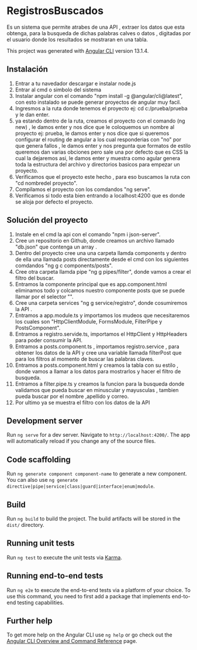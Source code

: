 # RegistrosBuscados
Es un sistema que permite atrabes de una API , extraer los datos que esta obtenga, para la busqueda de dichas palabras calves o datos , digitadas por el usuario donde los resultados se mostraran en una tabla. 

This project was generated with [Angular CLI](https://github.com/angular/angular-cli) version 13.1.4.

## Instalación 
1. Entrar a tu navedador descargar e instalar node.js
2. Entrar al cmd o simbolo del sistema
3. Instalar angular con el comando "npm install -g @angular/cli@latest", con esto instalado se puede generar proyectos de angular muy facil.
4. Ingresmos a la ruta donde tenemos el proyecto ej: cd c:/prueba/prueba y le dan enter.
5. ya estando dentro de la ruta, creamos el proyecto con el comando (ng new) , le damos enter y nos dice que le coloquemos un nombre al proyecto ej: prueba, le damos enter y nos dice que si queremos configurar el routing de angular a los cual responderias con "no" por que genera fallos , le damos enter y nos pregunta que formatos de estilo queremos dan varias obciones pero sale una  por defecto que es CSS la cual la dejaremos asi, le damos enter y muestra como agular genera toda la estructura del archivo y directorios basicos para empezar un proyecto.
6. Verificamos que el proyecto este hecho , para eso buscamos la ruta con "cd nombredel proyecto".
7. Compilamos el proyecto con los comdandos "ng serve".
8. Verificamos si todo esta bien entrando a localhost:4200 que es donde se aloja por defecto el proyecto.

## Solución del proyecto
1. Instale en el cmd la api con el comando "npm i json-server".
2. Cree un repositorio en Github, donde creamos un archivo llamado "db.json" que contenga un array .
3. Dentro del proyecto cree una una carpeta llamda components y dentro de ella una llamada posts directamente desde el cmd con los siguientes comdandos "ng g c components/posts".
4. Cree otra carpeta llamda pipe "ng g pipes/filter", donde vamos a crear el filtro del buscar.
5. Entramos la componente principal que es app.component.html eliminamos todo y colcamos nuestro componente posts que se puede llamar por el selector "<app-posts></app-posts>".
6. Cree una carpeta services "ng g service/registro", donde cosumiremos la API .
7. Entramos a app.module.ts y importamos los mudeos que necesitaremos los cuales son "HttpClientModule, FormsModule, FilterPipe y PostsComponent".
8. Entramos a registro.servide.ts, importamos el HttpClient y HttpHeaders para poder consumir la API.
9. Entramos a posts.component.ts , importamos registro.service , para obtener los datos de la API
y cree una variable llamada filterPost que para los filtros al momento de buscar las palabras claves.
10.  Entramos a posts.component.html y creamos la tabla con su estilo , donde vamos a llamar a los datos para mostrarlos y hacer el filtro de busqueda.
11. Entramos a filter.pipe.ts y creamos la funcion para la busqueda donde validamos que pueda buscar en minuscular y mayusculas , tambien pueda buscar por el nombre ,apellido y correo.
12. Por ultimo ya se muestra el filtro con los datos de la API

## Development server

Run `ng serve` for a dev server. Navigate to `http://localhost:4200/`. The app will automatically reload if you change any of the source files.

## Code scaffolding

Run `ng generate component component-name` to generate a new component. You can also use `ng generate directive|pipe|service|class|guard|interface|enum|module`.

## Build

Run `ng build` to build the project. The build artifacts will be stored in the `dist/` directory.

## Running unit tests

Run `ng test` to execute the unit tests via [Karma](https://karma-runner.github.io).

## Running end-to-end tests

Run `ng e2e` to execute the end-to-end tests via a platform of your choice. To use this command, you need to first add a package that implements end-to-end testing capabilities.

## Further help

To get more help on the Angular CLI use `ng help` or go check out the [Angular CLI Overview and Command Reference](https://angular.io/cli) page.
